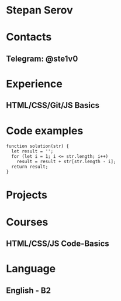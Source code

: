 # Stepan Serov

# Contacts
## Telegram: @ste1v0

# Experience
## HTML/CSS/Git/JS Basics

# Code examples
```
function solution(str) {
  let result = '';
  for (let i = 1; i <= str.length; i++)
    result = result + str[str.length - i];
  return result;
}
```

# Projects

# Courses
## HTML/CSS/JS Code-Basics

# Language
## English - B2